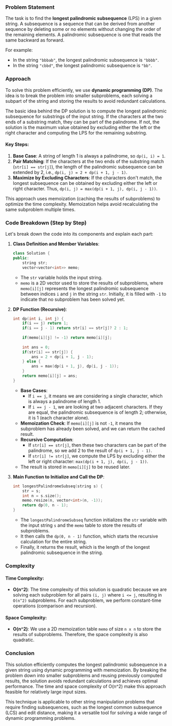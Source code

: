 ### Problem Statement

The task is to find the **longest palindromic subsequence** (LPS) in a given string. A subsequence is a sequence that can be derived from another sequence by deleting some or no elements without changing the order of the remaining elements. A palindromic subsequence is one that reads the same backward as forward.

For example:
- In the string `"bbbab"`, the longest palindromic subsequence is `"bbbb"`.
- In the string `"cbbd"`, the longest palindromic subsequence is `"bb"`.

### Approach

To solve this problem efficiently, we use **dynamic programming (DP)**. The idea is to break the problem into smaller subproblems, each solving a subpart of the string and storing the results to avoid redundant calculations.

The basic idea behind the DP solution is to compute the longest palindromic subsequence for substrings of the input string. If the characters at the two ends of a substring match, they can be part of the palindrome. If not, the solution is the maximum value obtained by excluding either the left or the right character and computing the LPS for the remaining substring.

#### Key Steps:
1. **Base Case**: A string of length 1 is always a palindrome, so `dp(i, i) = 1`.
2. **Pair Matching**: If the characters at the two ends of the substring match (`str[i] == str[j]`), the length of the palindromic subsequence can be extended by 2, i.e., `dp(i, j) = 2 + dp(i + 1, j - 1)`.
3. **Maximize by Excluding Characters**: If the characters don't match, the longest subsequence can be obtained by excluding either the left or right character. Thus, `dp(i, j) = max(dp(i + 1, j), dp(i, j - 1))`.

This approach uses memoization (caching the results of subproblems) to optimize the time complexity. Memoization helps avoid recalculating the same subproblem multiple times.

### Code Breakdown (Step by Step)

Let's break down the code into its components and explain each part:

1. **Class Definition and Member Variables**:
   ```cpp
   class Solution {
   public:
       string str;
       vector<vector<int>> memo;
   ```
   - The `str` variable holds the input string.
   - `memo` is a 2D vector used to store the results of subproblems, where `memo[i][j]` represents the longest palindromic subsequence between indices `i` and `j` in the string `str`. Initially, it is filled with `-1` to indicate that no subproblem has been solved yet.

2. **DP Function (Recursive)**:
   ```cpp
   int dp(int i, int j) {
       if(i == j) return 1;
       if(i == j - 1) return str[i] == str[j]? 2 : 1;
       
       if(memo[i][j] != -1) return memo[i][j];
       
       int ans = 0;
       if(str[i] == str[j]) {
           ans = 2 + dp(i + 1, j - 1);
       } else {
           ans = max(dp(i + 1, j), dp(i, j - 1));
       }
       return memo[i][j] = ans;
   }
   ```
   - **Base Cases**:
     - If `i == j`, it means we are considering a single character, which is always a palindrome of length 1.
     - If `i == j - 1`, we are looking at two adjacent characters. If they are equal, the palindromic subsequence is of length 2; otherwise, it is 1 (each character alone).
   - **Memoization Check**: If `memo[i][j]` is not `-1`, it means the subproblem has already been solved, and we can return the cached result.
   - **Recursive Computation**:
     - If `str[i] == str[j]`, then these two characters can be part of the palindrome, so we add 2 to the result of `dp(i + 1, j - 1)`.
     - If `str[i] != str[j]`, we compute the LPS by excluding either the left or right character: `max(dp(i + 1, j), dp(i, j - 1))`.
   - The result is stored in `memo[i][j]` to be reused later.

3. **Main Function to Initialize and Call the DP**:
   ```cpp
   int longestPalindromeSubseq(string s) {
       str = s;
       int n = s.size();
       memo.resize(n, vector<int>(n, -1));
       return dp(0, n - 1);
   }
   ```
   - The `longestPalindromeSubseq` function initializes the `str` variable with the input string `s` and the `memo` table to store the results of subproblems.
   - It then calls the `dp(0, n - 1)` function, which starts the recursive calculation for the entire string.
   - Finally, it returns the result, which is the length of the longest palindromic subsequence in the string.

### Complexity

#### Time Complexity:
- **O(n^2)**: The time complexity of this solution is quadratic because we are solving each subproblem for all pairs `(i, j)` where `i <= j`, resulting in `O(n^2)` subproblems. For each subproblem, we perform constant-time operations (comparison and recursion).
  
#### Space Complexity:
- **O(n^2)**: We use a 2D memoization table `memo` of size `n x n` to store the results of subproblems. Therefore, the space complexity is also quadratic.

### Conclusion

This solution efficiently computes the longest palindromic subsequence in a given string using dynamic programming with memoization. By breaking the problem down into smaller subproblems and reusing previously computed results, the solution avoids redundant calculations and achieves optimal performance. The time and space complexity of O(n^2) make this approach feasible for relatively large input sizes.

This technique is applicable to other string manipulation problems that require finding subsequences, such as the longest common subsequence (LCS) and edit distance, making it a versatile tool for solving a wide range of dynamic programming problems.